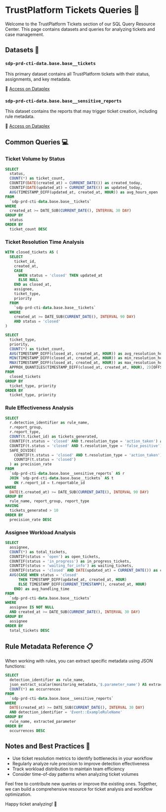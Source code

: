 # TrustPlatform Tickets Queries 🎫

Welcome to the TrustPlatform Tickets section of our SQL Query Resource Center. This page contains datasets and queries for analyzing tickets and case management.

## Datasets 📁

### `sdp-prd-cti-data.base.base__tickets`

This primary dataset contains all TrustPlatform tickets with their status, assignments, and key metadata.

🔗 [Access on Dataplex](https://console.cloud.google.com/dataplex/projects/sdp-prd-cti-data/locations/us/entryGroups/@bigquery/entries/path_to_dataset)

### `sdp-prd-cti-data.base.base__sensitive_reports`

This dataset contains the reports that may trigger ticket creation, including rule metadata.

🔗 [Access on Dataplex](https://console.cloud.google.com/dataplex/projects/sdp-prd-cti-data/locations/us/entryGroups/@bigquery/entries/path_to_dataset)

## Common Queries 💻

### Ticket Volume by Status

```sql
SELECT
  status,
  COUNT(*) as ticket_count,
  COUNTIF(DATE(created_at) = CURRENT_DATE()) as created_today,
  COUNTIF(DATE(updated_at) = CURRENT_DATE()) as updated_today,
  AVG(TIMESTAMP_DIFF(updated_at, created_at, HOUR)) as avg_hours_open
FROM
  `sdp-prd-cti-data.base.base__tickets`
WHERE
  created_at >= DATE_SUB(CURRENT_DATE(), INTERVAL 30 DAY)
GROUP BY
  status
ORDER BY
  ticket_count DESC
```

### Ticket Resolution Time Analysis

```sql
WITH closed_tickets AS (
  SELECT
    ticket_id,
    created_at,
    CASE
      WHEN status = 'closed' THEN updated_at
      ELSE NULL
    END as closed_at,
    assignee,
    ticket_type,
    priority
  FROM
    `sdp-prd-cti-data.base.base__tickets`
  WHERE
    created_at >= DATE_SUB(CURRENT_DATE(), INTERVAL 90 DAY)
    AND status = 'closed'
)

SELECT
  ticket_type,
  priority,
  COUNT(*) as ticket_count,
  AVG(TIMESTAMP_DIFF(closed_at, created_at, HOUR)) as avg_resolution_hours,
  MIN(TIMESTAMP_DIFF(closed_at, created_at, HOUR)) as min_resolution_hours,
  MAX(TIMESTAMP_DIFF(closed_at, created_at, HOUR)) as max_resolution_hours,
  APPROX_QUANTILES(TIMESTAMP_DIFF(closed_at, created_at, HOUR), 2)[OFFSET(1)] as median_resolution_hours
FROM
  closed_tickets
GROUP BY
  ticket_type, priority
ORDER BY
  ticket_type, priority
```

### Rule Effectiveness Analysis

```sql
SELECT
  r.detection_identifier as rule_name,
  r.report_group,
  r.report_type,
  COUNT(t.ticket_id) as tickets_generated,
  COUNTIF(t.status = 'closed' AND t.resolution_type = 'action_taken') as action_taken,
  COUNTIF(t.status = 'closed' AND t.resolution_type = 'false_positive') as false_positives,
  SAFE_DIVIDE(
    COUNTIF(t.status = 'closed' AND t.resolution_type = 'action_taken'),
    COUNTIF(t.status = 'closed')
  ) as precision_rate
FROM 
  `sdp-prd-cti-data.base.base__sensitive_reports` AS r
  JOIN `sdp-prd-cti-data.base.base__tickets` AS t
    ON r.report_id = t.reportable_id
WHERE
  DATE(t.created_at) >= DATE_SUB(CURRENT_DATE(), INTERVAL 90 DAY)
GROUP BY
  rule_name, report_group, report_type
HAVING
  tickets_generated > 10
ORDER BY
  precision_rate DESC
```

### Assignee Workload Analysis

```sql
SELECT
  assignee,
  COUNT(*) as total_tickets,
  COUNTIF(status = 'open') as open_tickets,
  COUNTIF(status = 'in_progress') as in_progress_tickets,
  COUNTIF(status = 'waiting_for_info') as waiting_tickets,
  COUNTIF(status = 'closed' AND DATE(updated_at) = CURRENT_DATE()) as closed_today,
  AVG(CASE WHEN status = 'closed' 
      THEN TIMESTAMP_DIFF(updated_at, created_at, HOUR) 
      ELSE TIMESTAMP_DIFF(CURRENT_TIMESTAMP(), created_at, HOUR) 
    END) as avg_handling_time
FROM
  `sdp-prd-cti-data.base.base__tickets`
WHERE
  assignee IS NOT NULL
  AND created_at >= DATE_SUB(CURRENT_DATE(), INTERVAL 30 DAY)
GROUP BY
  assignee
ORDER BY
  total_tickets DESC
```

## Rule Metadata Reference 📋

When working with rules, you can extract specific metadata using JSON functions:

```sql
SELECT 
  detection_identifier as rule_name,
  json_extract_scalar(monitoring_metadata,'$.parameter_name') AS extracted_parameter,
  COUNT(*) as occurrences
FROM 
  `sdp-prd-cti-data.base.base__sensitive_reports`
WHERE
  DATE(created_at) >= DATE_SUB(CURRENT_DATE(), INTERVAL 30 DAY)
  AND detection_identifier = 'Event::ExampleRuleName'
GROUP BY
  rule_name, extracted_parameter
ORDER BY
  occurrences DESC
```

## Notes and Best Practices 📝

- Use ticket resolution metrics to identify bottlenecks in your workflow
- Regularly analyze rule precision to improve detection effectiveness
- Track workload distribution to maintain team efficiency
- Consider time-of-day patterns when analyzing ticket volumes

Feel free to contribute new queries or improve the existing ones. Together, we can build a comprehensive resource for ticket analysis and workflow optimization.

Happy ticket analyzing! 🧐 